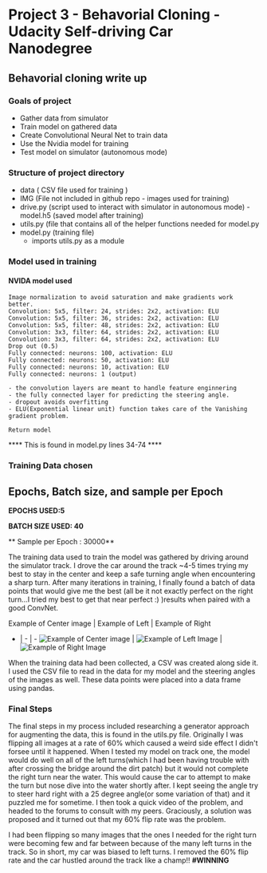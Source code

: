 
# Project 3 - Behavorial Cloning - Udacity Self-driving Car Nanodegree

##  Behavorial cloning write up

### Goals of project
- Gather data from simulator
- Train model on gathered data
- Create Convolutional Neural Net to train data
- Use the Nvidia model for training
- Test model on simulator (autonomous mode)

 ### Structure of project directory
 
 - data ( CSV file used for training )
 - IMG (File not included in github repo - images used for training)
 - drive.py (script used to interact with simulator in autonomous mode)
 -model.h5 (saved model after training)
 - utils.py (file that contains all of the helper functions needed for model.py
 - model.py (training file)
     - imports utils.py as a module

### Model used in training

 #### NVIDA model used

    Image normalization to avoid saturation and make gradients work better.
    Convolution: 5x5, filter: 24, strides: 2x2, activation: ELU
    Convolution: 5x5, filter: 36, strides: 2x2, activation: ELU
    Convolution: 5x5, filter: 48, strides: 2x2, activation: ELU
    Convolution: 3x3, filter: 64, strides: 2x2, activation: ELU
    Convolution: 3x3, filter: 64, strides: 2x2, activation: ELU
    Drop out (0.5)
    Fully connected: neurons: 100, activation: ELU
    Fully connected: neurons: 50, activation: ELU
    Fully connected: neurons: 10, activation: ELU
    Fully connected: neurons: 1 (output)

    - the convolution layers are meant to handle feature enginnering
    - the fully connected layer for predicting the steering angle.
    - dropout avoids overfitting
    - ELU(Exponential linear unit) function takes care of the Vanishing gradient problem.
    
    Return model
    
  **** This is found in model.py lines 34-74 ****

### Training Data chosen

## Epochs, Batch size, and sample per Epoch

**EPOCHS USED:5**

**BATCH SIZE USED: 40**

** Sample per Epoch : 30000**

The training data used to train the model was gathered by driving around the simulator track. I drove the car around the track ~4-5 times trying my best to stay in the center and keep a safe turning angle when encountering a sharp turn. After many iterations in training, I finally found a batch of data points that would give me the best (all be it not exactly perfect on the right turn...I tried my best to get that near perfect :) )results when paired with a good ConvNet. 

Example of Center image | Example of Left | Example of Right
- | - | -
![Example of Center image](http://res.cloudinary.com/carter3689/image/upload/v1495424463/center_2017_05_19_14_55_56_176_yncu3r.jpg) | ![Example of Left Image](https://res.cloudinary.com/carter3689/image/upload/v1495424696/left_2017_05_20_20_19_55_117_y2hoh7.jpg) |  ![Example of Right Image](https://res.cloudinary.com/carter3689/image/upload/v1495424708/right_2017_05_21_00_07_10_668_ntflz6.jpg)

When the training data had been collected, a CSV was created along side it. I used the CSV file to read in the data for my model and the steering angles of the images as well. These data points were placed into a data frame using pandas.

### Final Steps

The final steps in my process included researching a generator approach for augmenting the data, this is found in the utils.py file. Originally I was flipping all images at a rate of 60% which caused a weird side effect I didn't forsee until it happened. When I tested my model on track one, the model would do well on all of the left turns(which I had been having trouble with after crossing the bridge around the dirt patch) but it would not complete the right turn near the water. This would cause the car to attempt to make the turn but nose dive into the water shortly after. I kept seeing the angle try to steer hard right with a 25 degree angle(or some variation of that) and it puzzled me for sometime. I then took a quick video of the problem, and headed to the forums to consult with my peers. Graciously, a solution was proposed and it turned out that my 60% flip rate was the problem. 

I had been flipping so many images that the ones I needed for the right turn were becoming few and far between because of the many left turns in the track. So in short, my car was biased to left turns. I removed the 60% flip rate and the car hustled around the track like a champ!! **#WINNING**
